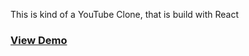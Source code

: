 This is kind of a YouTube Clone, that is build with React
<h3>
<a href="https://kkp785216.github.io/youtube-clone">View Demo</a>
</h3>
